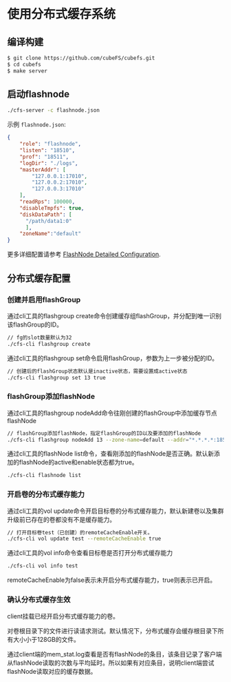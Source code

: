 # 使用分布式缓存系统


## 编译构建

``` bash
$ git clone https://github.com/cubeFS/cubefs.git
$ cd cubefs
$ make server
```

## 启动flashnode

``` bash
./cfs-server -c flashnode.json
```

示例 `flashnode.json`:

``` json
{
    "role": "flashnode",
    "listen": "18510",
    "prof": "18511",
    "logDir": "./logs",
    "masterAddr": [
        "127.0.0.1:17010",
        "127.0.0.2:17010",
        "127.0.0.3:17010"
    ],
    "readRps": 100000,
    "disableTmpfs": true,
    "diskDataPath": [
      "/path/data1:0"
      ],
    "zoneName":"default"
}
```

更多详细配置请参考 [FlashNode Detailed Configuration](../ops/configs/flashnode.md).

## 分布式缓存配置

### 创建并启用flashGroup
通过cli工具的flashgroup create命令创建缓存组flashGroup，并分配到唯一识别该flashGroup的ID。

```bash
// fg的slot数量默认为32
./cfs-cli flashgroup create 
```

通过cli工具的flashgroup set命令启用flashGroup，参数为上一步被分配的ID。

```bash
// 创建后的flashGroup状态默认是inactive状态，需要设置成active状态
./cfs-cli flashgroup set 13 true
```

### flashGroup添加flashNode

通过cli工具的flashgroup nodeAdd命令往刚创建的flashGroup中添加缓存节点flashNode

```bash
// flashGroup添加flashNode，指定flashGroup的ID以及要添加的flashNode
./cfs-cli flashgroup nodeAdd 13 --zone-name=default --addr="*.*.*.*:18510"
```

通过cli工具的flashNode list命令，查看刚添加的flashNode是否正确。默认新添加的flashNode的active和enable状态都为true。

```bash
./cfs-cli flashnode list
```

### 开启卷的分布式缓存能力

通过cli工具的vol update命令开启目标卷的分布式缓存能力，默认新建卷以及集群升级前已存在的卷都没有不是缓存能力。

```bash
// 打开目标卷test（已创建）的remoteCacheEnable开关。
./cfs-cli vol update test --remoteCacheEnable true
```

通过cli工具的vol info命令查看目标卷是否打开分布式缓存能力

```bash
./cfs-cli vol info test
```
remoteCacheEnable为false表示未开启分布式缓存能力，true则表示已开启。


### 确认分布式缓存生效

client挂载已经开启分布式缓存能力的卷。

对卷根目录下的文件进行读请求测试。默认情况下，分布式缓存会缓存根目录下所有大小小于128GB的文件。

通过client端的mem_stat.log查看是否有flashNode的条目，该条目记录了客户端从flashNode读取的次数与平均延时。所以如果有对应条目，说明client端尝试flashNode读取对应的缓存数据。

